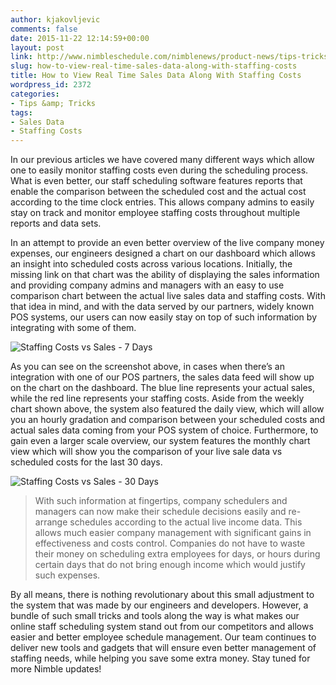 ```yaml
---
author: kjakovljevic
comments: false
date: 2015-11-22 12:14:59+00:00
layout: post
link: http://www.nimbleschedule.com/nimblenews/product-news/tips-tricks/how-to-view-real-time-sales-data-along-with-staffing-costs/
slug: how-to-view-real-time-sales-data-along-with-staffing-costs
title: How to View Real Time Sales Data Along With Staffing Costs
wordpress_id: 2372
categories:
- Tips &amp; Tricks
tags:
- Sales Data
- Staffing Costs
---
```


In our previous articles we have covered many different ways which allow one to easily monitor staffing costs even during the scheduling process. What is even better, our staff scheduling software features reports that enable the comparison between the scheduled cost and the actual cost according to the time clock entries. This allows company admins to easily stay on track and monitor employee staffing costs throughout multiple reports and data sets.

In an attempt to provide an even better overview of the live company money expenses, our engineers designed a chart on our dashboard which allows an insight into scheduled costs across various locations. Initially, the missing link on that chart was the ability of displaying the sales information and providing company admins and managers with an easy to use comparison chart between the actual live sales data and staffing costs. With that idea in mind, and with the data served by our partners, widely known POS systems, our users can now easily stay on top of such information by integrating with some of them.

![Staffing Costs vs Sales - 7 Days](http://www.nimbleschedule.com/wp-content/uploads/2015/11/Chart-7Days.jpg)  
  
  


As you can see on the screenshot above, in cases when there’s an integration with one of our POS partners, the sales data feed will show up on the chart on the dashboard. The blue line represents your actual sales, while the red line represents your staffing costs. Aside from the weekly chart shown above, the system also featured the daily view, which will allow you an hourly gradation and comparison between your scheduled costs and actual sales data coming from your POS system of choice. Furthermore, to gain even a larger scale overview, our system features the monthly chart view which will show you the comparison of your live sale data vs scheduled costs for the last 30 days.

![Staffing Costs vs Sales - 30 Days](http://www.nimbleschedule.com/wp-content/uploads/2015/11/Chart-30Days.jpg)  
  
  




<blockquote>With such information at fingertips, company schedulers and managers can now make their schedule decisions easily and re-arrange schedules according to the actual live income data. This allows much easier company management with significant gains in effectiveness and costs control.  Companies do not have to waste their money on scheduling extra employees for days, or hours during certain days that do not bring enough income which would justify such expenses.</blockquote>



By all means, there is nothing revolutionary about this small adjustment to the system that was made by our engineers and developers. However, a bundle of such small tricks and tools along the way is what makes our online staff scheduling system stand out from our competitors and allows easier and better employee schedule management. Our team continues to deliver new tools and gadgets that will ensure even better management of staffing needs, while helping you save some extra money. Stay tuned for more Nimble updates!

